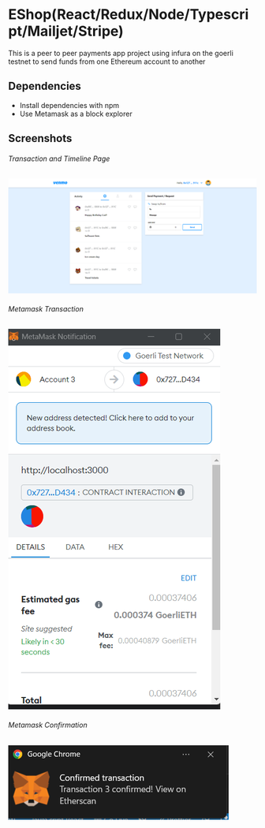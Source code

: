 # EShop(React/Redux/Node/Typescript/Mailjet/Stripe)

This is a peer to peer payments app project using infura on the goerli testnet to send funds from one Ethereum account to another

## Dependencies

- Install dependencies with npm
- Use Metamask as a block explorer

<h2 id="screenshots">Screenshots</h2>

<h6> Transaction and Timeline Page </h6>

![](Screenshots/1.png)

<h6> Metamask Transaction </h6>

![](Screenshots/2.png)

<h6> Metamask Confirmation </h6>

![](Screenshots/3.png)
